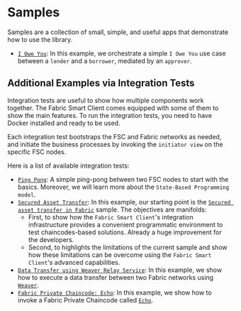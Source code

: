 # Samples

Samples are a collection of small, simple, and useful apps that demonstrate how to use the library.

- [`I Owe You`](./fabric/iou/README.md): In this example, we orchestrate a simple
  `I Owe You` use case between a `lender` and a `borrower`, mediated by an `approver`.

## Additional Examples via Integration Tests

Integration tests are useful to show how multiple components work together.
The Fabric Smart Client comes equipped with some of them to show the main features.
To run the integration tests, you need to have Docker installed and ready to be used.

Each integration test bootstraps the FSC and Fabric networks as needed, and initiate the
business processes by invoking the `initiator view` on the specific FSC nodes.

Here is a list of available integration tests:

- [`Ping Pong`](../integration/fsc/pingpong/README.md): A simple ping-pong between two FSC nodes to start with the basics.
  Moreover, we will learn more about the `State-Based Programming model`.
- [`Secured Asset Transfer`](../integration/fabric/atsa/README.md):
  In this example, our starting point is the [`Secured asset transfer in Fabric`](https://hyperledger-fabric.readthedocs.io/en/release-2.2/secured_asset_transfer/secured_private_asset_transfer_tutorial.html)
  sample.
  The objectives are manifolds:
    - First, to show how the `Fabric Smart Client`'s integration infrastructure provides a convenient programmatic environment to test
      chaincodes-based solutions. Already a huge improvement for the developers.
    - Second, to highlights the limitations of the current sample and show how these limitations can be overcome
      using the `Fabric Smart Client`'s advanced capabilities.
- [`Data Transfer using Weaver Relay Service`](../integration/fabric/weaver/relay/README.md): In this example, we show how to execute
  a data transfer between two Fabric networks using [`Weaver`](https://labs.hyperledger.org/weaver-dlt-interoperability/).
- [`Fabric Private Chaincode: Echo`](../integration/fabric/fpc/echo/README.md): In this example, we show how to invoke a Fabric
  Private Chaincode called [`Echo`](https://github.com/hyperledger/fabric-private-chaincode/tree/main/samples/chaincode/echo).
